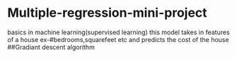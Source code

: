 # Multiple-regression-mini-project
basics in machine learning(supervised learning)
this model takes in features of a house ex-#bedrooms,squarefeet etc and predicts the cost of the house
##Gradiant descent algorithm
